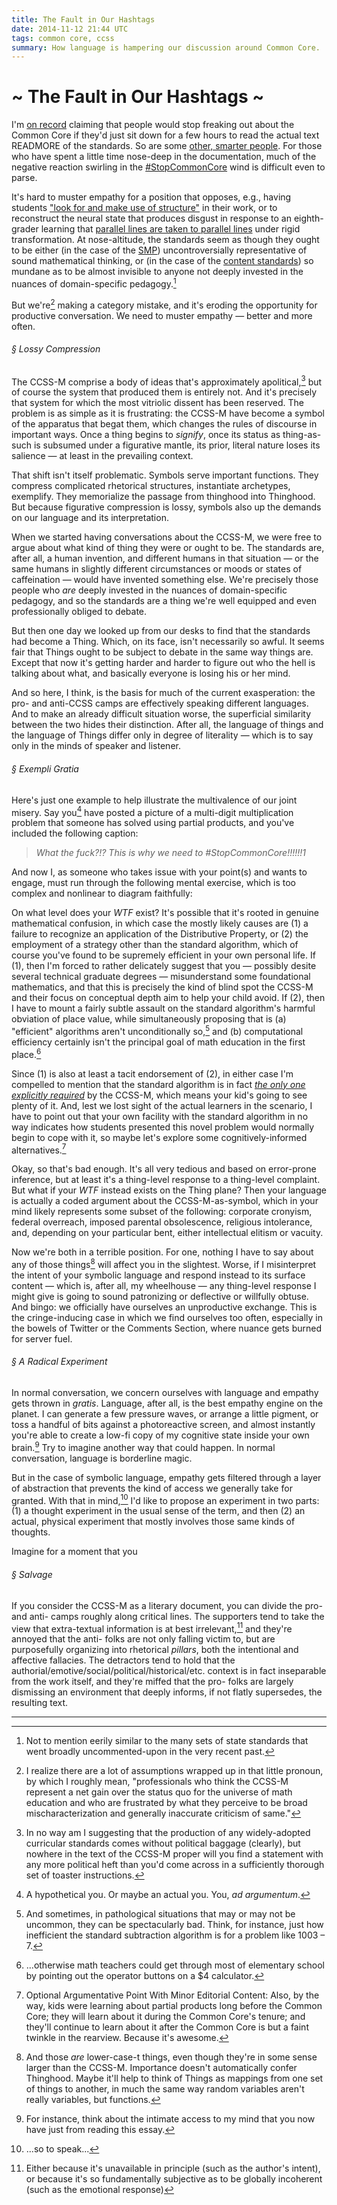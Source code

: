 ```yaml
---
title: The Fault in Our Hashtags
date: 2014-11-12 21:44 UTC
tags: common core, ccss
summary: How language is hampering our discussion around Common Core.
---
```


# ~ The Fault in Our Hashtags ~

I'm [on record][1] claiming that people would stop freaking out about the Common Core if they'd just sit down for a few hours to read the actual text READMORE of the standards. So are some [other, smarter people][2]. For those who have spent a little time nose-deep in the documentation, much of the negative reaction swirling in the [#StopCommonCore][3] wind is difficult even to parse.

It's hard to muster empathy for a position that opposes, e.g., having students ["look for and make use of structure"][4] in their work, or to reconstruct the neural state that produces disgust in response to an eighth-grader learning that [parallel lines are taken to parallel lines][5] under rigid transformation. At nose-altitude, the standards seem as though they ought to be either (in the case of the [SMP][6]) uncontroversially representative of sound mathematical thinking, or (in the case of the [content standards][7]) so mundane as to be almost invisible to anyone not deeply invested in the nuances of domain-specific pedagogy.[^1]

But we're[^2] making a category mistake, and it's eroding the opportunity for productive conversation. We need to muster empathy &mdash; better and more often.

###### &sect; Lossy Compression

The CCSS-M comprise a body of ideas that's approximately apolitical,[^3] but of course the system that produced them is entirely not. And it's precisely that system for which the most vitriolic dissent has been reserved. The problem is as simple as it is frustrating: the CCSS-M have become a symbol of the apparatus that begat them, which changes the rules of discourse in important ways. Once a thing begins to *signify*, once its status as thing-as-such is subsumed under a figurative mantle, its prior, literal nature loses its salience &mdash; at least in the prevailing context.

That shift isn't itself problematic. Symbols serve important functions. They compress complicated rhetorical structures, instantiate archetypes, exemplify. They memorialize the passage from thinghood into Thinghood. But because figurative compression is lossy, symbols also up the demands on our language and its interpretation.

When we started having conversations about the CCSS-M, we were free to argue about what kind of thing they were or ought to be. The standards are, after all, a human invention, and different humans in that situation &mdash; or the same humans in slightly different circumstances or moods or states of caffeination &mdash; would have invented something else. We're precisely those people who *are* deeply invested in the nuances of domain-specific pedagogy, and so the standards are a thing we're well equipped and even professionally obliged to debate.

But then one day we looked up from our desks to find that the standards had become a Thing.  Which, on its face, isn't necessarily so awful. It seems fair that Things ought to be subject to debate in the same way things are. Except that now it's getting harder and harder to figure out who the hell is talking about what, and basically everyone is losing his or her mind.

And so here, I think, is the basis for much of the current exasperation: the pro- and anti-CCSS camps are effectively speaking  different languages. And to make an already difficult situation worse, the superficial similarity between the two hides their distinction. After all, the language of things and the language of Things differ only in degree of literality &mdash; which is to say only in the minds of speaker and listener.

###### &sect; *Exempli Gratia*

Here's just one example to help illustrate the multivalence of our joint misery.  Say you[^4] have posted a picture of a multi-digit multiplication problem that someone has solved using partial products, and you've included the following caption:

>*What the fuck?!? This is why we need to #StopCommonCore!!!!!!1*

And now I, as someone who takes issue with your point(s) and wants to engage, must run through the following mental exercise, which is too complex and nonlinear to diagram faithfully:

On what level does your *WTF* exist? It's possible that it's rooted in genuine mathematical confusion, in which case the mostly likely causes are (1) a failure to recognize an application of the Distributive Property, or (2) the employment of a strategy other than the standard algorithm, which of course you've found to be supremely efficient in your own personal life. If (1), then I'm forced to rather delicately suggest that you &mdash; possibly desite several technical graduate degrees &mdash; misunderstand some foundational mathematics, and that this is precisely the kind of blind spot the CCSS-M and their focus on conceptual depth aim to help your child avoid. If (2), then I have to mount a fairly subtle assault on the standard algorithm's harmful obviation of place value, while simultaneously proposing that is (a) "efficient" algorithms aren't unconditionally so,[^worst-case] and (b) computational efficiency certainly isn't the principal goal of math education in the first place.[^5] 

Since (1) is also at least a tacit endorsement of (2), in either case I'm compelled to mention that the standard algorithm is in fact [*the only one explicitly required*][8] by the CCSS-M, which means your kid's going to see plenty of it. And, lest we lost sight of the actual learners in the scenario, I have to point out that your own facility with the standard algorithm in no way indicates how students presented this novel problem would normally begin to cope with it, so maybe let's explore some cognitively-informed alternatives.[^6]

Okay, so that's bad enough. It's all very tedious and based on error-prone inference, but at least it's a thing-level response to a thing-level complaint. But what if your *WTF* instead exists on the Thing plane? Then your language is actually a coded argument about the CCSS-M-as-symbol, which in your mind likely represents some subset of the following: corporate cronyism, federal overreach, imposed parental obsolescence, religious intolerance, and, depending on your particular bent, either intellectual elitism or vacuity.

Now we're both in a terrible position. For one, nothing I have to say about any of those things[^things] will affect you in the slightest. Worse, if I misinterpret the intent of your symbolic language and respond instead to its surface content &mdash; which is, after all, my wheelhouse &mdash; any thing-level response I might give is going to sound patronizing or deflective or willfully obtuse. And bingo: we officially have ourselves an unproductive exchange. This is the cringe-inducing case in which we find ourselves too often, especially in the bowels of Twitter or the Comments Section, where nuance gets burned for server fuel.

###### &sect; A Radical Experiment
In normal conversation, we concern ourselves with language and empathy gets thrown in *gratis*. Language, after all, is the best empathy engine on the planet. I can generate a few pressure waves, or arrange a little pigment, or toss a handful of bits against a photoreactive screen, and almost instantly you're able to create a low-fi copy of my cognitive state inside your own brain.[^access] Try to imagine another way that could happen. In normal conversation, language is borderline magic.

But in the case of symbolic language, empathy gets filtered through a layer of abstraction that prevents the kind of access we generally take for granted. With that in mind,[^mind] I'd like to propose an experiment in two parts: (1) a thought experiment in the usual sense of the term, and then (2) an actual, physical experiment that mostly involves those same kinds of thoughts.

Imagine for a moment that you

###### &sect; Salvage

If you consider the CCSS-M as a literary document, you can divide the pro- and anti- camps roughly along critical lines. The supporters tend to take the view that extra-textual information is at best irrelevant,[^7] and they're annoyed that the anti- folks are not only falling victim to, but are purposefully organizing into rhetorical *pillars*, both the intentional and affective fallacies. The detractors tend to hold that the authorial/emotive/social/political/historical/etc. context is in fact inseparable from the work itself, and they're miffed that the pro- folks are largely dismissing an environment that deeply informs, if not flatly supersedes, the resulting text.

---


<!-- Links -->

[1]: http://www.twitter.com/Lustomatical/status/448265064551038977
[2]: http://twitter.com/profkeithdevlin/status/492060821254463490
[3]: http://twitter.com/search?q=%23StopCommonCore&src=tyah
[4]: http://www.corestandards.org/Math/Practice/MP7/
[5]: http://www.corestandards.org/Math/Content/8/G/
[6]: http://www.corestandards.org/Math/Practice/
[7]: http://www.corestandards.org/Math/
[8]: http://www.corestandards.org/Math/Content/5/NBT/B/5/

<!-- Footnotes -->

[^1]: Not to mention eerily similar to the many sets of state standards that went broadly uncommented-upon in the very recent past.

[^2]: I realize there are a lot of assumptions wrapped up in that little pronoun, by which I roughly mean, "professionals who think the CCSS-M represent a net gain over the status quo for the universe of math education and who are frustrated by what they perceive to be broad mischaracterization and generally inaccurate criticism of same."

[^3]: In no way am I suggesting that the production of any widely-adopted curricular standards comes without political baggage (clearly), but nowhere in the text of the CCSS-M proper will you find a statement with any more political heft than you'd come across in a sufficiently thorough set of toaster instructions.

[^4]: A hypothetical you. Or maybe an actual you. You, *ad argumentum*.

[^5]: ...otherwise math teachers could get through most of elementary school by pointing out the operator buttons on a $4 calculator.

[^6]: Optional Argumentative Point With Minor Editorial Content: Also, by the way, kids were learning about partial products long before the Common Core; they will learn about it during the Common Core's tenure; and they'll continue to learn about it after the Common Core is but a faint twinkle in the rearview.  Because it's awesome.

[^7]: Either because it's unavailable in principle (such as the author's intent), or because it's so fundamentally subjective as to be globally incoherent (such as the emotional response)

[^things]: And those *are* lower-case-t things, even though they're in some sense larger than the CCSS-M. Importance doesn't automatically confer Thinghood. Maybe it'll help to think of Things as mappings from one set of things to another, in much the same way random variables aren't really variables, but functions.

[^worst-case]: And sometimes, in pathological situations that may or may not be uncommon, they can be spectacularly bad. Think, for instance, just how inefficient the standard subtraction algorithm is for a problem like 1003 &ndash; 7.

[^mind]: ...so to speak...

[^access]: For instance, think about the intimate access to my mind that you now have just from reading this essay.
